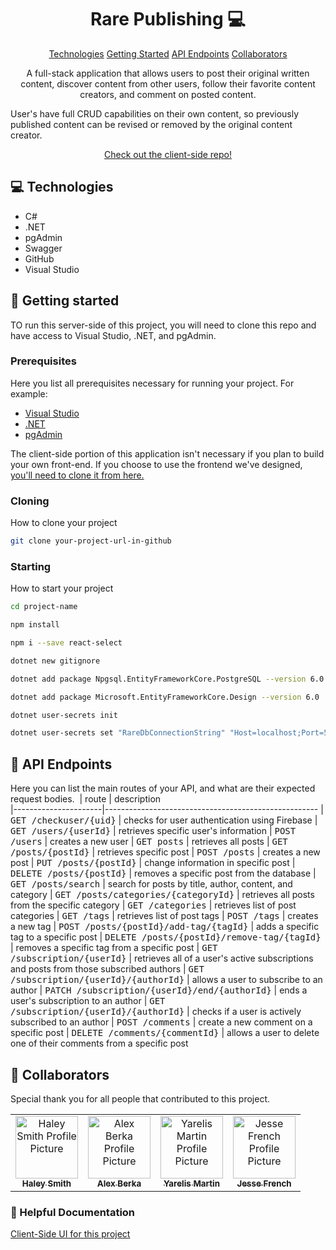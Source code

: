 
<h1 align="center" style="font-weight: bold;">Rare Publishing 💻</h1>

<p align="center">
<a href="#tech">Technologies</a>
<a href="#started">Getting Started</a>
<a href="#routes">API Endpoints</a>
<a href="#colab">Collaborators</a>
</p>


<p align="center">A full-stack application that allows users to post their original written content, discover content from other users, follow their favorite content creators, and comment on posted content.

User's have full CRUD capabilities on their own content, so previously published content can be revised or removed by the original content creator.</p>


<p align="center">
<a href="https://github.com/ursapictura/Rare-FE">Check out the client-side repo!</a>
</p>

<h2 id="tech">💻 Technologies</h2>

- C#
- .NET
- pgAdmin
- Swagger
- GitHub
- Visual Studio

<h2 id="started">🚀 Getting started</h2>

TO run this server-side of this project, you will need to clone this repo and have access to Visual Studio, .NET, and pgAdmin.

<h3>Prerequisites</h3>

Here you list all prerequisites necessary for running your project. For example:

- [Visual Studio](https://visualstudio.microsoft.com//)
- [.NET](https://dotnet.microsoft.com/en-us/)
- [pgAdmin](https://www.pgadmin.org/)

The client-side portion of this application isn't necessary if you plan to build your own front-end. If you choose to use the frontend we've designed, [you'll need to clone it from here.](https://github.com/ursapictura/Rare-FE)

<h3>Cloning</h3>

How to clone your project

```bash
git clone your-project-url-in-github
```

<h3>Starting</h3>

How to start your project

```bash
cd project-name

npm install

npm i --save react-select

dotnet new gitignore

dotnet add package Npgsql.EntityFrameworkCore.PostgreSQL --version 6.0

dotnet add package Microsoft.EntityFrameworkCore.Design --version 6.0

dotnet user-secrets init

dotnet user-secrets set "RareDbConnectionString" "Host=localhost;Port=5432;Username=postgres;Password=<your_postgresql_password>;Database=Rare-BE"
```

<h2 id="routes">📍 API Endpoints</h2>

Here you can list the main routes of your API, and what are their expected request bodies.
​
| route               | description                                          
|----------------------|-----------------------------------------------------
| <kbd>GET /checkuser/{uid}</kbd>     | checks for user authentication using Firebase
| <kbd>GET /users/{userId}</kbd>     | retrieves specific user's information
| <kbd>POST /users</kbd>     | creates a new user
| <kbd>GET posts</kbd>     | retrieves all posts
| <kbd>GET /posts/{postId}</kbd>     | retrieves specific post
| <kbd>POST /posts</kbd>     | creates a new post
| <kbd>PUT /posts/{postId}</kbd>     | change information in specific post
| <kbd>DELETE /posts/{postId}</kbd>     | removes a specific post from the database
| <kbd>GET /posts/search</kbd>     | search for posts by title, author, content, and category
| <kbd>GET /posts/categories/{categoryId}</kbd>     | retrieves all posts from the specific category
| <kbd>GET /categories</kbd>     | retrieves list of post categories
| <kbd>GET /tags</kbd>     | retrieves list of post tags
| <kbd>POST /tags</kbd>     | creates a new tag
| <kbd>POST /posts/{postId}/add-tag/{tagId}</kbd>     | adds a specific tag to a specific post
| <kbd>DELETE /posts/{postId}/remove-tag/{tagId}</kbd>     | removes a specific tag from a specific post
| <kbd>GET /subscription/{userId}</kbd>     | retrieves all of a user's active subscriptions and posts from those subscribed authors
| <kbd>GET /subscription/{userId}/{authorId}</kbd>     | allows a user to subscribe to an author
| <kbd>PATCH /subscription/{userId}/end/{authorId}</kbd>     | ends a user's subscription to an author
| <kbd>GET /subscription/{userId}/{authorId}</kbd>     | checks if a user is actively subscribed to an author
| <kbd>POST /comments</kbd>     | create a new comment on a specific post
| <kbd>DELETE /comments/{commentId}</kbd>     | allows a user to delete one of their comments from a specific post

<h2 id="colab">🤝 Collaborators</h2>

<p>Special thank you for all people that contributed to this project.</p>
<table>
<tr>

<td align="center">
<a href="https://github.com/ursapictura">
<img src="https://avatars.githubusercontent.com/u/104770521?v=4" width="100px;" alt="Haley Smith Profile Picture"/><br>
<sub>
<b>Haley Smith</b>
</sub>
</a>
</td>

<td align="center">
<a href="https://github.com/alexberka">
<img src="https://avatars.githubusercontent.com/u/148516337?v=4" width="100px;" alt="Alex Berka Profile Picture"/><br>
<sub>
<b>Alex Berka</b>
</sub>
</a>
</td>

<td align="center">
<a href="https://github.com/yarelismartin">
<img src="https://avatars.githubusercontent.com/u/153558948?v=4" width="100px;" alt="Yarelis Martin Profile Picture"/><br>
<sub>
<b>Yarelis Martin</b>
</sub>
</a>
</td>

<td align="center">
<a href="https://github.com/jessefrench">
<img src="https://avatars.githubusercontent.com/u/106822556?v=4" width="100px;" alt="Jesse French Profile Picture"/><br>
<sub>
<b>Jesse French</b>
</sub>
</a>
</td>

</tr>
</table>

<h3>📝 Helpful Documentation</h3>

[Client-Side UI for this project](https://github.com/ursapictura/Rare-FE)
